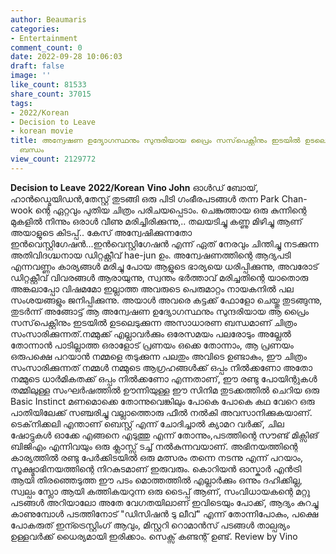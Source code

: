 ```yaml
---
author: Beaumaris
categories:
- Entertainment
comment_count: 0
date: 2022-09-28 10:06:03
draft: false
image: ''
like_count: 81533
share_count: 37015
tags:
- 2022/Korean
- Decision to Leave
- korean movie
title: അന്വേഷണ ഉദ്യോഗസ്ഥനും സുന്ദരിയായ പ്രൈം സസ്‌പെക്റ്റിനും ഇടയിൽ ഉടലെടുക്കുന്ന അസാധാരണ
  ബന്ധം
view_count: 2129772
---
```


**Decision to Leave** **2022/Korean** **Vino John** ഓൾഡ് ബോയ്, ഹാൻഡ്മെയിഡൻ,തേസ്റ്റ് തുടങ്ങി ഒരു പിടി ഗംഭീരപടങ്ങൾ തന്ന Park Chan-wook ന്റെ ഏറ്റവും പുതിയ ചിത്രം പരിചയപ്പെടാം. ചെങ്കുത്തായ ഒരു കുന്നിന്റെ മുകളിൽ നിന്നും ഒരാൾ വീണു മരിച്ചിരിക്കുന്നു,.. തലയടിച്ചു കണ്ണു മിഴിച്ചു ആണ് അയാളുടെ കിടപ്പ്.. കേസ് അന്വേഷിക്കുന്നതോ ഇൻവെസ്റ്റിഗേഷൻ...ഇൻവെസ്റ്റിഗേഷൻ എന്ന് ഏത് നേരവും ചിന്തിച്ചു നടക്കുന്ന അതിവിദഗ്ദ്ധനായ ഡിറ്റക്റ്റീവ് hae-jun ഉം. അന്വേഷണത്തിന്റെ ആദ്യപടി എന്നവണ്ണം കാര്യങ്ങൾ മരിച്ചു പോയ ആളുടെ ഭാര്യയെ ധരിപ്പിക്കുന്നു, അവരോട് ഡിറ്റക്റ്റീവ് വിവരങ്ങൾ ആരായുന്നു, സ്വന്തം ഭർത്താവ് മരിച്ചതിന്റെ യാതൊരു അങ്കലാപ്പോ വിഷമമോ ഇല്ലാത്ത അവരുടെ പെരുമാറ്റം നായകനിൽ പല സംശയങ്ങളും ജനിപ്പിക്കുന്നു. അയാൾ അവരെ കട്ടക്ക് ഫോളോ ചെയ്തു തുടങ്ങുന്നു, തുടർന്ന് അങ്ങോട്ട്‌ ആ അന്വേഷണ ഉദ്യോഗസ്ഥനും സുന്ദരിയായ ആ പ്രൈം സസ്‌പെക്റ്റിനും ഇടയിൽ ഉടലെടുക്കുന്ന അസാധാരണ ബന്ധമാണ് ചിത്രം സംസാരിക്കുന്നത്.നമ്മുക്ക് എല്ലാവർക്കും ഒരേസമയം പലരോടും അല്ലേൽ തോന്നാൻ പാടില്ലാത്ത ഒരാളോട് പ്രണയം ഒക്കെ തോന്നാം, ആ പ്രണയം ഒരുപക്ഷെ പറയാൻ നമ്മളെ തടുക്കുന്ന പലതും അവിടെ ഉണ്ടാകും, ഈ ചിത്രം സംസാരിക്കുന്നത് നമ്മൾ നമ്മുടെ ആഗ്രഹങ്ങൾക്ക് ഒപ്പം നിൽക്കണോ അതോ നമ്മുടെ ധാർമികതക്ക് ഒപ്പം നിൽക്കണോ എന്നതാണ്, ഈ രണ്ടു പോയിന്റുകൾ തമ്മിലുള്ള സംഘർഷത്തിൽ ഊന്നിയുള്ള ഈ സിനിമ തുടക്കത്തിൽ ചെറിയ ഒരു Basic Instinct മണമൊക്കെ തോന്നുവെങ്കിലും പോകെ പോകെ കഥ വേറെ ഒരു പാതിയിലേക്ക് സഞ്ചരിച്ചു വല്ലാത്തൊരു ഫീൽ നൽകി അവസാനിക്കുകയാണ്. ടെക്‌നിക്കലി എന്താണ് ബെസ്റ്റ് എന്ന് ചോദിച്ചാൽ ക്യാമറ വർക്ക്‌, ചില ഷോട്ടുകൾ ഓക്കേ എങ്ങനെ എടുത്തു എന്ന് തോന്നും,പടത്തിന്റെ സൗണ്ട് മിക്സിങ് ബിജിഎം എന്നിവയും ഒരു ക്ലാസ്സ്‌ ടച്ച്‌ നൽകുന്നവയാണ്. അഭിനയത്തിന്റെ കാര്യത്തിൽ രണ്ടു പേർക്കിടയിൽ ഒരു മത്സരം തന്നെ നടന്നു എന്ന് പറയാം, സൂക്ഷ്മാഭിനയത്തിന്റെ നിറകുടമാണ് ഇരുവരും. കൊറിയൻ ഓസ്കാർ എൻട്രി ആയി തിരഞ്ഞെടുത്ത ഈ പടം മൊത്തത്തിൽ എല്ലാർക്കും ഒന്നും ദഹിക്കില്ല, സ്വല്പം സ്ലോ ആയി കത്തികയറുന്ന ഒരു ടൈപ്പ് ആണ്, സംവിധായകന്റെ മറ്റു പടങ്ങൾ അറിയാലോ അതേ വേഗതയിലാണ് ഇവിടെയും പോക്ക്, ആദ്യം കുറച്ചു കാണുമ്പോൾ പടത്തിനോട് "ഡിസിഷൻ ടു ലീവ്" എന്ന് തോന്നിപോകും, പക്ഷെ പോകരുത് ഇന്ട്രെസ്റ്റിംഗ് ആവും, മിസ്റ്ററി റൊമാൻസ് പടങ്ങൾ താല്പര്യം ഉള്ളവർക്ക് ധൈര്യമായി ഇരിക്കാം. സെക്സ് കണ്ടന്റ് ഉണ്ട്. Review by Vino